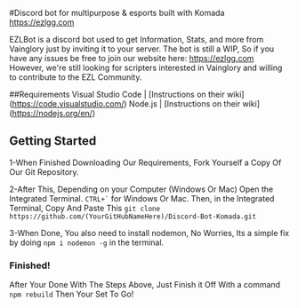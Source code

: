 #Discord bot for multipurpose & esports built with Komada https://ezlgg.com 

EZLBot is a discord bot used to get Information, Stats, and more from Vainglory just by inviting it to your server.
The bot is still a WIP, So if you have any issues be free to join our website here: https://ezlgg.com
However, we're still looking for scripters interested in Vainglory and willing to contribute to the EZL Community.

##Requirements
Visual Studio Code | [Instructions on their wiki] (https://code.visualstudio.com/)
Node.js | [Instructions on their wiki] (https://nodejs.org/en/)

## Getting Started
1-When Finished Downloading Our Requirements, Fork Yourself a Copy Of Our Git Repository.

2-After This, Depending on your Computer (Windows Or Mac) Open the Integrated Terminal.
``` CTRL+` ``` for Windows Or Mac.
Then, in the Integrated Terminal, Copy And Paste This `git clone https://github.com/(YourGitHubNameHere)/Discord-Bot-Komada.git`

3-When Done, You also need to install nodemon, No Worries, Its a simple fix by doing `npm i nodemon -g` in the terminal.

### Finished!
After Your Done With The Steps Above, Just Finish it Off With a command `npm rebuild`
Then Your Set To Go!
